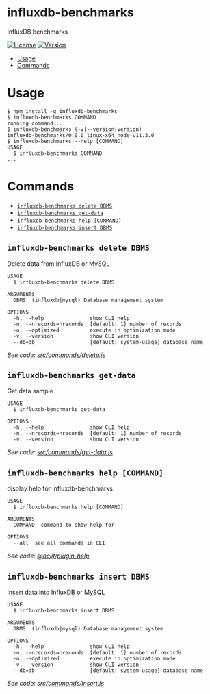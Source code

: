 influxdb-benchmarks
===================

InfluxDB benchmarks

[![License](https://img.shields.io/npm/l/influxdb-benchmarks.svg)](https://github.com/lqmanh/influxdb-benchmarks/blob/master/package.json)
[![Version](https://img.shields.io/npm/v/influxdb-benchmarks.svg)](https://npmjs.org/package/influxdb-benchmarks)

<!-- toc -->
* [Usage](#usage)
* [Commands](#commands)
<!-- tocstop -->
# Usage
<!-- usage -->
```sh-session
$ npm install -g influxdb-benchmarks
$ influxdb-benchmarks COMMAND
running command...
$ influxdb-benchmarks (-v|--version|version)
influxdb-benchmarks/0.0.0 linux-x64 node-v11.3.0
$ influxdb-benchmarks --help [COMMAND]
USAGE
  $ influxdb-benchmarks COMMAND
...
```
<!-- usagestop -->
# Commands
<!-- commands -->
* [`influxdb-benchmarks delete DBMS`](#influxdb-benchmarks-delete-dbms)
* [`influxdb-benchmarks get-data`](#influxdb-benchmarks-get-data)
* [`influxdb-benchmarks help [COMMAND]`](#influxdb-benchmarks-help-command)
* [`influxdb-benchmarks insert DBMS`](#influxdb-benchmarks-insert-dbms)

## `influxdb-benchmarks delete DBMS`

Delete data from InfluxDB or MySQL

```
USAGE
  $ influxdb-benchmarks delete DBMS

ARGUMENTS
  DBMS  (influxdb|mysql) Database management system

OPTIONS
  -h, --help               show CLI help
  -n, --nrecords=nrecords  [default: 1] number of records
  -o, --optimized          execute in optimization mode
  -v, --version            show CLI version
  --db=db                  [default: system-usage] database name
```

_See code: [src/commands/delete.js](https://github.com/lqmanh/influxdb-benchmarks/blob/v0.0.0/src/commands/delete.js)_

## `influxdb-benchmarks get-data`

Get data sample

```
USAGE
  $ influxdb-benchmarks get-data

OPTIONS
  -h, --help               show CLI help
  -n, --nrecords=nrecords  [default: 1] number of records
  -v, --version            show CLI version
```

_See code: [src/commands/get-data.js](https://github.com/lqmanh/influxdb-benchmarks/blob/v0.0.0/src/commands/get-data.js)_

## `influxdb-benchmarks help [COMMAND]`

display help for influxdb-benchmarks

```
USAGE
  $ influxdb-benchmarks help [COMMAND]

ARGUMENTS
  COMMAND  command to show help for

OPTIONS
  --all  see all commands in CLI
```

_See code: [@oclif/plugin-help](https://github.com/oclif/plugin-help/blob/v2.1.4/src/commands/help.ts)_

## `influxdb-benchmarks insert DBMS`

Insert data into InfluxDB or MySQL

```
USAGE
  $ influxdb-benchmarks insert DBMS

ARGUMENTS
  DBMS  (influxdb|mysql) Database management system

OPTIONS
  -h, --help               show CLI help
  -n, --nrecords=nrecords  [default: 1] number of records
  -o, --optimized          execute in optimization mode
  -v, --version            show CLI version
  --db=db                  [default: system-usage] database name
```

_See code: [src/commands/insert.js](https://github.com/lqmanh/influxdb-benchmarks/blob/v0.0.0/src/commands/insert.js)_
<!-- commandsstop -->
